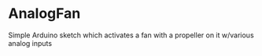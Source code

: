 # AnalogFan
Simple Arduino sketch which activates a fan with a propeller on it w/various analog inputs
